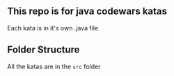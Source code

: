 ## This repo is for java codewars katas

Each kata is in it's own .java file

## Folder Structure

All the katas are in the `src` folder


